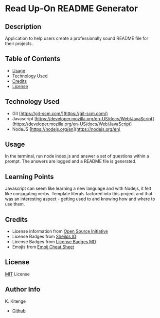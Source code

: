 #  Read Up-On README Generator

## Description
Application to help users create a professionally sound README file for their projects.


## Table of Contents
* [Usage](#usage)
* [Technology Used](#technology-used)
* [Credits](#credits)
* [License](#License)


## Technology Used
* Git [https://git-scm.com/](https://git-scm.com/)
* Javascript [https://developer.mozilla.org/en-US/docs/Web/JavaScript](https://developer.mozilla.org/en-US/docs/Web/JavaScript)
* NodeJS [https://nodejs.org/en](https://nodejs.org/en)


## Usage
In the terminal, run node index.js and answer a set of questions within a prompt. The answers are logged and a README file is generated.

## Learning Points
Javascript can seem like learning a new language and with Nodejs, it felt like conjugating verbs. Template literals factored into this project and that was an interesting aspect - getting used to and knowing how and where to use them.

## Credits
* License information from [Open Source Initiative](https://opensource.org/licenses/)
* License Badges from [Sheilds IO](https://shields.io/)
* License Badges from [License Badges MD](https://gist.github.com/ulises-jeremias/ebcacbc50c64d4e04bc8b161e2fa44a9)
* Emojis from [Emoij Cheat Sheet](https://github.com/ikatyang/emoji-cheat-sheet/blob/master/README.md#people--body)


## License
[MIT](https://opensource.org/license/mit/) License


## Author Info
K. Kitenge
* [Github](https://github.com/KKitenge)
